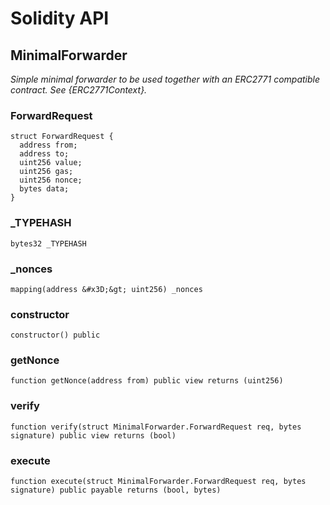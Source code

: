 # Solidity API

## MinimalForwarder

_Simple minimal forwarder to be used together with an ERC2771 compatible contract. See {ERC2771Context}._

### ForwardRequest

```solidity
struct ForwardRequest {
  address from;
  address to;
  uint256 value;
  uint256 gas;
  uint256 nonce;
  bytes data;
}
```

### _TYPEHASH

```solidity
bytes32 _TYPEHASH
```

### _nonces

```solidity
mapping(address &#x3D;&gt; uint256) _nonces
```

### constructor

```solidity
constructor() public
```

### getNonce

```solidity
function getNonce(address from) public view returns (uint256)
```

### verify

```solidity
function verify(struct MinimalForwarder.ForwardRequest req, bytes signature) public view returns (bool)
```

### execute

```solidity
function execute(struct MinimalForwarder.ForwardRequest req, bytes signature) public payable returns (bool, bytes)
```


